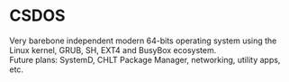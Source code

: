 # CSDOS
Very barebone independent modern 64-bits operating system using the Linux kernel, GRUB, SH, EXT4 and BusyBox ecosystem.  
Future plans: SystemD, CHLT Package Manager, networking, utility apps, etc.
